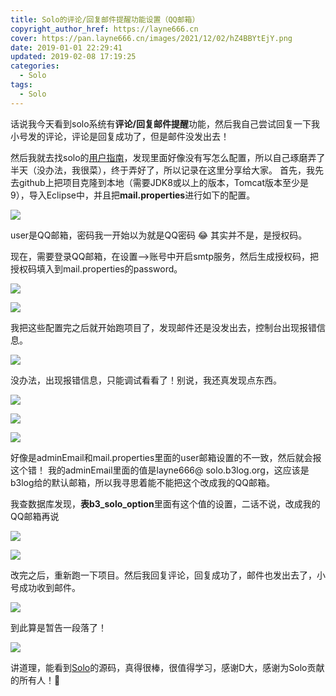 ```yaml
---
title: Solo的评论/回复邮件提醒功能设置（QQ邮箱）
copyright_author_href: https://layne666.cn
cover: https://pan.layne666.cn/images/2021/12/02/hZ4BBYtEjY.png
date: 2019-01-01 22:29:41
updated: 2019-02-08 17:19:25
categories: 
  - Solo
tags: 
  - Solo
---
```


话说我今天看到solo系统有**评论/回复邮件提醒**功能，然后我自己尝试回复一下我小号发的评论，评论是回复成功了，但是邮件没发出去！

然后我就去找solo的[用户指南](https://hacpai.com/article/1492881378588)，发现里面好像没有写怎么配置，所以自己琢磨弄了半天（没办法，我很菜），终于弄好了，所以记录在这里分享给大家。
首先，我先去github上把项目克隆到本地（需要JDK8或以上的版本，Tomcat版本至少是9），导入Eclipse中，并且把**mail.properties**进行如下的配置。

![](https://pan.layne666.cn/images/2021/12/02/PbDLZDGC50.png)

user是QQ邮箱，密码我一开始以为就是QQ密码 😂
其实并不是，是授权码。

现在，需要登录QQ邮箱，在设置—>账号中开启smtp服务，然后生成授权码，把授权码填入到mail.properties的password。

![](https://pan.layne666.cn/images/2021/12/02/yYTgp2ifNG.png)

![](https://pan.layne666.cn/images/2021/12/02/zzJ3zx8iMn.png)

我把这些配置完之后就开始跑项目了，发现邮件还是没发出去，控制台出现报错信息。

![](https://pan.layne666.cn/images/2021/12/02/y4p9lyERqk.png)

没办法，出现报错信息，只能调试看看了！别说，我还真发现点东西。

![](https://pan.layne666.cn/images/2021/12/02/rDkgbQDdUR.png)

![](https://pan.layne666.cn/images/2021/12/02/nYvlQyY2Pj.png)

![](https://pan.layne666.cn/images/2021/12/02/kuYjKhYATi.png)

好像是adminEmail和mail.properties里面的user邮箱设置的不一致，然后就会报这个错！
我的adminEmail里面的值是layne666@ solo.b3log.org，这应该是b3log给的默认邮箱，所以我寻思着能不能把这个改成我的QQ邮箱。

我查数据库发现，**表b3_solo_option**里面有这个值的设置，二话不说，改成我的QQ邮箱再说

![](https://pan.layne666.cn/images/2021/12/02/zPWaH3PyEE.png)

![](https://pan.layne666.cn/images/2021/12/02/AmllA4CjTA.png)


改完之后，重新跑一下项目。然后我回复评论，回复成功了，邮件也发出去了，小号成功收到邮件。

![](https://pan.layne666.cn/images/2021/12/02/W0Dn27amZZ.png)

到此算是暂告一段落了！

![](https://pan.layne666.cn/images/2021/12/02/KL55NrAbg2.gif)

讲道理，能看到[Solo](https://github.com/b3log/solo)的源码，真得很棒，很值得学习，感谢D大，感谢为Solo贡献的所有人！💖